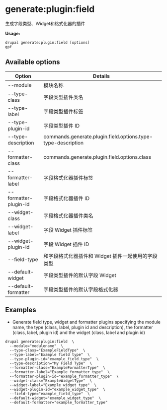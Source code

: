 # generate:plugin:field
生成字段类型、Widget和格式化器的插件

**Usage:**
```
drupal generate:plugin:field [options]
gpf
```

## Available options
Option | Details
-------|-------------
--module | 模块名称
--type-class | 字段类型插件类名
--type-label | 字段类型插件标签
--type-plugin-id | 字段类型插件 ID
--type-description | commands.generate.plugin.field.options.type-type-description
--formatter-class | commands.generate.plugin.field.options.class
--formatter-label | 字段格式化器插件标签
--formatter-plugin-id | 字段格式化器插件 ID
--widget-class | 字段格式化器插件类名
--widget-label | 字段 Widget 插件标签
--widget-plugin-id | 字段 Widget 插件 ID
--field-type | 和字段格式化器插件和 Widget 插件一起使用的字段类型
--default-widget | 字段类型插件的默认字段 Widget
--default-formatter | 字段类型插件的默认字段格式化器

## Examples
* Generate field type, widget and formatter plugins specifying the module name, the type (class, label, plugin id and description), the formatter (class, label, plugin id) and the widget (class, label and plugin id)
```
drupal generate:plugin:field  \
  --module="modulename"  \
  --type-class="ExampleFieldType"  \
  --type-label="Example field type"  \
  --type-plugin-id="example_field_type"  \
  --type-description="My Field Type"  \
  --formatter-class="ExampleFormatterType"  \
  --formatter-label="Example formatter type"  \
  --formatter-plugin-id="example_formatter_type"  \
  --widget-class="ExampleWidgetType"  \
  --widget-label="Example widget type"  \
  --widget-plugin-id="example_widget_type"  \
  --field-type="example_field_type"  \
  --default-widget="example_widget_type"  \
  --default-formatter="example_formatter_type"
```
